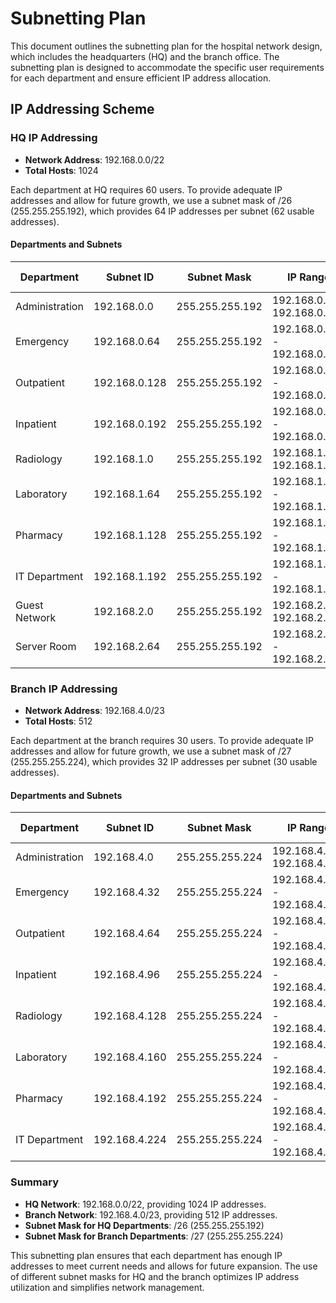 # Subnetting Plan

This document outlines the subnetting plan for the hospital network design, which includes the headquarters (HQ) and the branch office. The subnetting plan is designed to accommodate the specific user requirements for each department and ensure efficient IP address allocation.

## IP Addressing Scheme

### HQ IP Addressing

- **Network Address**: 192.168.0.0/22
- **Total Hosts**: 1024

Each department at HQ requires 60 users. To provide adequate IP addresses and allow for future growth, we use a subnet mask of /26 (255.255.255.192), which provides 64 IP addresses per subnet (62 usable addresses).

#### Departments and Subnets

| Department          | Subnet ID        | Subnet Mask       | IP Range                            | Usable IP Addresses  |
|---------------------|------------------|-------------------|-------------------------------------|----------------------|
| Administration      | 192.168.0.0      | 255.255.255.192   | 192.168.0.1 - 192.168.0.62          | 62                   |
| Emergency           | 192.168.0.64     | 255.255.255.192   | 192.168.0.65 - 192.168.0.126        | 62                   |
| Outpatient          | 192.168.0.128    | 255.255.255.192   | 192.168.0.129 - 192.168.0.190       | 62                   |
| Inpatient           | 192.168.0.192    | 255.255.255.192   | 192.168.0.193 - 192.168.0.254       | 62                   |
| Radiology           | 192.168.1.0      | 255.255.255.192   | 192.168.1.1 - 192.168.1.62          | 62                   |
| Laboratory          | 192.168.1.64     | 255.255.255.192   | 192.168.1.65 - 192.168.1.126        | 62                   |
| Pharmacy            | 192.168.1.128    | 255.255.255.192   | 192.168.1.129 - 192.168.1.190       | 62                   |
| IT Department       | 192.168.1.192    | 255.255.255.192   | 192.168.1.193 - 192.168.1.254       | 62                   |
| Guest Network       | 192.168.2.0      | 255.255.255.192   | 192.168.2.1 - 192.168.2.62          | 62                   |
| Server Room         | 192.168.2.64     | 255.255.255.192   | 192.168.2.65 - 192.168.2.126        | 62                   |

### Branch IP Addressing

- **Network Address**: 192.168.4.0/23
- **Total Hosts**: 512

Each department at the branch requires 30 users. To provide adequate IP addresses and allow for future growth, we use a subnet mask of /27 (255.255.255.224), which provides 32 IP addresses per subnet (30 usable addresses).

#### Departments and Subnets

| Department          | Subnet ID        | Subnet Mask       | IP Range                      | Usable IP Addresses  |
|---------------------|------------------|-------------------|-------------------------------|----------------------|
| Administration      | 192.168.4.0      | 255.255.255.224   | 192.168.4.1 - 192.168.4.30    | 30                   |
| Emergency           | 192.168.4.32     | 255.255.255.224   | 192.168.4.33 - 192.168.4.62   | 30                   |
| Outpatient          | 192.168.4.64     | 255.255.255.224   | 192.168.4.65 - 192.168.4.94   | 30                   |
| Inpatient           | 192.168.4.96     | 255.255.255.224   | 192.168.4.97 - 192.168.4.126  | 30                   |
| Radiology           | 192.168.4.128    | 255.255.255.224   | 192.168.4.129 - 192.168.4.158 | 30                   |
| Laboratory          | 192.168.4.160    | 255.255.255.224   | 192.168.4.161 - 192.168.4.190 | 30                   |
| Pharmacy            | 192.168.4.192    | 255.255.255.224   | 192.168.4.193 - 192.168.4.222 | 30                   |
| IT Department       | 192.168.4.224    | 255.255.255.224   | 192.168.4.225 - 192.168.4.254 | 30                   |

### Summary
- **HQ Network**: 192.168.0.0/22, providing 1024 IP addresses.
- **Branch Network**: 192.168.4.0/23, providing 512 IP addresses.
- **Subnet Mask for HQ Departments**: /26 (255.255.255.192)
- **Subnet Mask for Branch Departments**: /27 (255.255.255.224)

This subnetting plan ensures that each department has enough IP addresses to meet current needs and allows for future expansion. The use of different subnet masks for HQ and the branch optimizes IP address utilization and simplifies network management.
